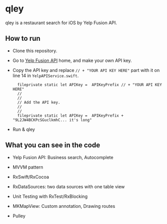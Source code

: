 # qley
qley is a restaurant search for iOS by Yelp Fusion API.


## How to run
- Clone this repository.
- Go to [Yelp Fusion API](https://www.yelp.com/developers/documentation/v3/get_started) home, and make your own API key.
- Copy the API key and replace `// + "YOUR API KEY HERE"` part with it on line 14 in `YelpAPIService.swift`.

        fileprivate static let APIKey =  APIKeyPrefix // + "YOUR API KEY HERE"
        //
        //
        // Add the API key.
        //
        //
        fileprivate static let APIKey =  APIKeyPrefix + "9L2JW4BCKPcSGuclkmhC... it's long"


- Run & qley

## What you can see in the code
- Yelp Fusion API: Business search, Autocomplete

- MVVM pattern

- RxSwift/RxCocoa

- RxDataSources: two data sources with one table view

- Unit Testing with RxTest/RxBlocking

- MKMapView: Custom annotation, Drawing routes

- Pulley
